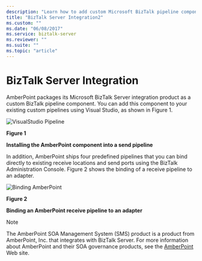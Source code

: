 ```yaml
---
description: "Learn how to add custom Microsoft BizTalk pipeline components from AmberPoint to your existing BizTalk Server custom pipelines, using Visual Studio."
title: "BizTalk Server Integration2"
ms.custom: ""
ms.date: "06/08/2017"
ms.service: biztalk-server
ms.reviewer: ""
ms.suite: ""
ms.topic: "article"
---
```

# BizTalk Server Integration

AmberPoint packages its Microsoft BizTalk Server integration product as a custom BizTalk pipeline component. You can add this component to your existing custom pipelines using Visual Studio, as shown in Figure 1.

 ![VisualStudio Pipeline](../esb-toolkit/media/ch9-visualstudiopipeline.jpg "Ch9-VisualStudioPipeline")

 **Figure 1**

 **Installing the AmberPoint component into a send pipeline**

 In addition, AmberPoint ships four predefined pipelines that you can bind directly to existing receive locations and send ports using the BizTalk Administration Console. Figure 2 shows the binding of a receive pipeline to an adapter.

 ![Binding AmberPoint](../esb-toolkit/media/ch9-bindingamberpoint.jpg "Ch9-BindingAmberPoint")

 **Figure 2**

 **Binding an AmberPoint receive pipeline to an adapter**

> [!NOTE]
>  The AmberPoint SOA Management System (SMS) product is a product from AmberPoint, Inc. that integrates with BizTalk Server. For more information about AmberPoint and their SOA governance products, see the [AmberPoint](https://go.microsoft.com/fwlink/?LinkId=188561) Web site.

